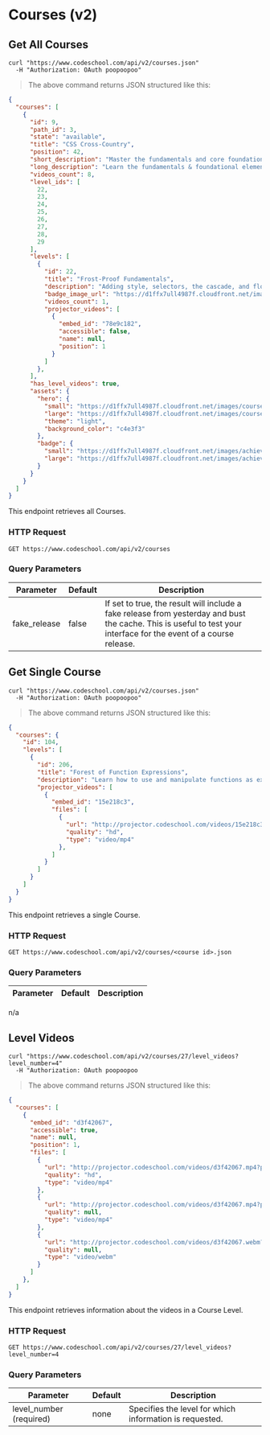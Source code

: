 # Courses (v2)

## Get All Courses

```shell
curl "https://www.codeschool.com/api/v2/courses.json"
  -H "Authorization: OAuth poopoopoo"
```

> The above command returns JSON structured like this:

```json
{
  "courses": [
    {
      "id": 9,
      "path_id": 3,
      "state": "available",
      "title": "CSS Cross-Country",
      "position": 42,
      "short_description": "Master the fundamentals and core foundations of CSS.",
      "long_description": "Learn the fundamentals & foundational elements of CSS with CSS Cross-Country. Review all the web-styling necessities for front-end efficiency.",
      "videos_count": 8,
      "level_ids": [
        22,
        23,
        24,
        25,
        26,
        27,
        28,
        29
      ],
      "levels": [
        {
          "id": 22,
          "title": "Frost-Proof Fundamentals",
          "description": "Adding style, selectors, the cascade, and floats",
          "badge_image_url": "https://d1ffx7ull4987f.cloudfront.net/images/achievements/large_badge/41/level-1-on-css-cross-country-96fb99da28e17edb7da62911777bf1d3.png",
          "videos_count": 1,
          "projector_videos": [
            {
              "embed_id": "78e9c182",
              "accessible": false,
              "name": null,
              "position": 1
            }
          ]
        },
      ],
      "has_level_videos": true,
      "assets": {
        "hero": {
          "small": "https://d1ffx7ull4987f.cloudfront.net/images/courses/hero_thumb/9/css-cross-country-05a95971ef5437c4b14f8465a8d67881.jpg",
          "large": "https://d1ffx7ull4987f.cloudfront.net/images/courses/hero/9/css-cross-country-780e5b2658971457c56cca36d28ed61b.png",
          "theme": "light",
          "background_color": "c4e3f3"
        },
        "badge": {
          "small": "https://d1ffx7ull4987f.cloudfront.net/images/achievements/small_badge/40/completed-css-cross-country-4c128be261bb4fd465c8cbfa07178272.png",
          "large": "https://d1ffx7ull4987f.cloudfront.net/images/achievements/large_badge/40/completed-css-cross-country-ec9a9aa14797031680577e7a986bef75.png"
        }
      }
    }
  ]
}
```

This endpoint retrieves all Courses.

### HTTP Request

`GET https://www.codeschool.com/api/v2/courses`

### Query Parameters

Parameter | Default | Description
--------- | ------- | -----------
fake_release | false | If set to true, the result will include a fake release from yesterday and bust the cache. This is useful to test your interface for the event of a course release.

## Get Single Course

```shell
curl "https://www.codeschool.com/api/v2/courses.json"
  -H "Authorization: OAuth poopoopoo"
```

> The above command returns JSON structured like this:

```json
{
  "courses": {
    "id": 104,
    "levels": [
      {
        "id": 206,
        "title": "Forest of Function Expressions",
        "description": "Learn how to use and manipulate functions as expressions.",
        "projector_videos": [
          {
            "embed_id": "15e218c3",
            "files": [
              {
                "url": "http://projector.codeschool.com/videos/15e218c3.mp4?profile=720p&site=codeschool&sso=3ebuCw-5u8SBqa3vPIhrVR7U33Cf3537E7BUKFKD9-Sy5IfGLQh_-ERTE1joWond4q3cvjfbTSHUsLQ0Z04UaW3EqBsYTwQsjT7Qnq_j2mv9RWBi76vrXzwB7VTI86CO",
                "quality": "hd",
                "type": "video/mp4"
              },
            ]
          }
        ]
      }
    ]
  }
}
```

This endpoint retrieves a single Course.

### HTTP Request

`GET https://www.codeschool.com/api/v2/courses/<course id>.json`

### Query Parameters

Parameter | Default | Description
--------- | ------- | -----------
n/a

## Level Videos

```shell
curl "https://www.codeschool.com/api/v2/courses/27/level_videos?level_number=4"
  -H "Authorization: OAuth poopoopoo
```

> The above command returns JSON structured like this:

```json
{
  "courses": [
    {
      "embed_id": "d3f42067",
      "accessible": true,
      "name": null,
      "position": 1,
      "files": [
        {
          "url": "http://projector.codeschool.com/videos/d3f42067.mp4?profile=720p&site=codeschool&sso=n3Oo5Gid5JKxCeY3dRXzBfDbRcjyqanjhVUEFuek89YVkxLXvz-AB5IDkzJmX1Qg03EG5Q58xNI3ZWKq0aGV68iPlRJKWztLWT2TwHmu4-doR5WirXkYgIu3_6UJmCJI",
          "quality": "hd",
          "type": "video/mp4"
        },
        {
          "url": "http://projector.codeschool.com/videos/d3f42067.mp4?profile=480p&site=codeschool&sso=n3Oo5Gid5JKxCeY3dRXzBfDbRcjyqanjhVUEFuek89YVkxLXvz-AB5IDkzJmX1Qg03EG5Q58xNI3ZWKq0aGV68iPlRJKWztLWT2TwHmu4-doR5WirXkYgIu3_6UJmCJI",
          "quality": null,
          "type": "video/mp4"
        },
        {
          "url": "http://projector.codeschool.com/videos/d3f42067.webm?profile=WebM&site=codeschool&sso=n3Oo5Gid5JKxCeY3dRXzBfDbRcjyqanjhVUEFuek89YVkxLXvz-AB5IDkzJmX1Qg03EG5Q58xNI3ZWKq0aGV68iPlRJKWztLWT2TwHmu4-doR5WirXkYgIu3_6UJmCJI",
          "quality": null,
          "type": "video/webm"
        }
      ]
    },
  ]
}
```

This endpoint retrieves information about the videos in a Course Level.

### HTTP Request

`GET https://www.codeschool.com/api/v2/courses/27/level_videos?level_number=4`

### Query Parameters

Parameter | Default | Description
--------- | ------- | -----------
level_number (required) | none | Specifies the level for which information is requested.
